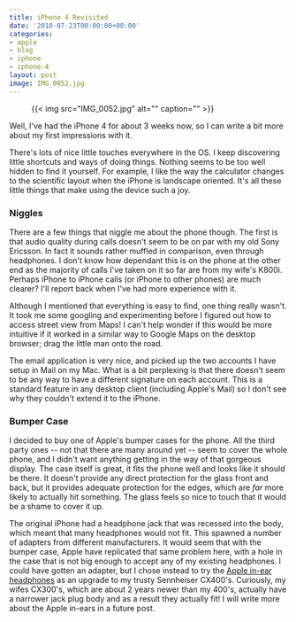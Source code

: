 ```yaml
---
title: iPhone 4 Revisited
date: '2010-07-23T00:00:00+00:00'
categories:
- apple
- blog
- iphone
- iphone-4
layout: post
image: IMG_0052.jpg
---
```


<figure>
  {{< img src="IMG_0052.jpg" alt="" caption="" >}}

</figure>

Well, I've had the iPhone 4 for about 3 weeks now, so I can write a bit more about my first impressions with it.

<!--more-->

There's lots of nice little touches everywhere in the OS. I keep discovering little shortcuts and ways of doing things. Nothing seems to be too well hidden to find it yourself. For example, I like the way the calculator changes to the scientific layout when the iPhone is landscape oriented. It's all these little things that make using the device such a joy.

### Niggles

There are a few things that niggle me about the phone though. The first is that audio quality during calls doesn't seem to be on par with my old Sony Ericsson. In fact it sounds rather muffled in comparison, even through headphones. I don't know how dependant this is on the phone at the other end as the majority of calls I've taken on it so far are from my wife's K800i. Perhaps iPhone to iPhone calls (or iPhone to other phones) are much clearer? I'll report back when I've had more experience with it.

Although I mentioned that everything is easy to find, one thing really wasn't.  It took me some googling and experimenting before I figured out how to access street view from Maps! I can't help wonder if this would be more intuitive if it worked in a similar way to Google Maps on the desktop browser; drag the little man onto the road.

The email application is very nice, and picked up the two accounts I have setup in Mail on my Mac. What is a bit perplexing is that there doesn't seem to be any way to have a different signature on each account. This is a standard feature in any desktop client (including Apple's Mail) so I don't see why they couldn't extend it to the iPhone.

### Bumper Case

I decided to buy one of Apple's bumper cases for the phone. All the third party ones -- not that there are many around yet -- seem to cover the whole phone, and I didn't want anything getting in the way of that gorgeous display. The case itself is great, it fits the phone well and looks like it should be there. It doesn't provide any direct protection for the glass front and back, but it provides adequate protection for the edges, which are *far* more likely to actually hit something. The glass feels so nice to touch that it would be a shame to cover it up.

The original iPhone had a headphone jack that was recessed into the body, which meant that many headphones would not fit. This spawned a number of adapters from different manufacturers. It would seem that with the bumper case, Apple have replicated that same problem here, with a hole in the case that is not big enough to accept any of my existing headphones. I could have gotten an adapter, but I chose instead to try the [Apple in-ear headphones](http://www.apple.com/uk/ipod/in-ear-headphones/) as an upgrade to my trusty Sennheiser CX400's. Curiously, my wifes CX300's, which are about 2 years newer than my 400's, actually have a narrower jack plug body and as a result they actually fit! I will write more about the Apple in-ears in a future post.





